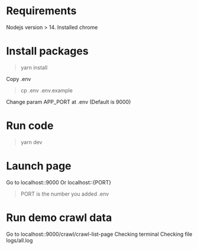 # Requirements
Nodejs version > 14.
Installed chrome

# Install packages
> yarn install
> 

Copy .env
> cp .env .env.example
> 
Change param APP_PORT at .env (Default is 9000)

# Run code
> yarn dev
> 

# Launch page
Go to localhost::9000 Or localhost::{PORT}
> PORT is the number you added .env 

# Run demo crawl data
Go to localhost::9000/crawl/crawl-list-page
Checking terminal
Checking file logs/all.log
